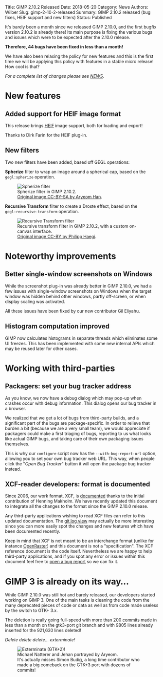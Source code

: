 Title: GIMP 2.10.2 Released
Date: 2018-05-20
Category: News
Authors: Wilber
Slug: gimp-2-10-2-released
Summary: GIMP 2.10.2 released (bug fixes, HEIF support and new filters)
Status: Published

It's barely been a month since we released GIMP 2.10.0, and the
first bugfix version 2.10.2 is already there!
Its main purpose is fixing the various bugs and issues
which were to be expected after the 2.10.0 release.

**Therefore, 44 bugs have been fixed in less than a month!**

We have also been relaxing the policy for new
features and this is the first time we will be applying this policy
with features in a stable micro release! How cool is that?

*For a complete list of changes please see [NEWS](https://git.gnome.org/browse/gimp/tree/NEWS).*


# New features

## Added support for HEIF image format

This release brings [HEIF][] image support, both for loading and export!

Thanks to Dirk Farin for the HEIF plug-in.

[HEIF]: https://en.wikipedia.org/wiki/High_Efficiency_Image_File_Format "High Efficiency Image File Format"


## New filters

Two new filters have been added, based off GEGL operations:

**Spherize** filter to wrap an image around a spherical cap, based on the
  `gegl:spherize` operation.

<figure>
<img src="{attach}gimp-2-10-2-spherize.png" alt="Spherize filter">
<figcaption>
Spherize filter in GIMP 2.10.2.
<br/>
<a href="http://film.zemarmot.net/">Original image CC-BY-SA by Aryeom Han</a>.
</figcaption>
</figure>

**Recursive Transform** filter to create a Droste effect, based on the
  `gegl:recursive-transform` operation.

<figure>
<img src="{attach}gimp-2-10-2-recursive-transform.png" alt="Recursive Transform filter">
<figcaption>
Recursive transform filter in GIMP 2.10.2, with a custom on-canvas interface.
<br/>
<a href="https://www.flickr.com/photos/philipphaegi/39057406754">Original image
CC-BY by Philipp Haegi</a>.
</figcaption>
</figure>


# Noteworthy improvements
## Better single-window screenshots on Windows

While the screenshot plug-in was already better in GIMP 2.10.0, we
had a few issues with single-window screenshots on Windows 
when the target window was hidden behind other windows, 
partly off-screen, or when display scaling was activated.

All these issues have been fixed by our new contributor Gil Eliyahu.


## Histogram computation improved

GIMP now calculates histograms in separate threads which eliminates some
UI freezes. This has been implemented with some new internal APIs which
may be reused later for other cases.


# Working with third-parties
## Packagers: set your bug tracker address

As you know, we now have a debug dialog which may pop-up when crashes
occur with debug information. This dialog opens our bug tracker in a
browser.

We realized that we get a lot of bugs from third-party builds, and a
significant part of the bugs are package-specific. In order to relieve
that burden a bit (because we are a very small team), we would
appreciate if packagers could make a first triaging of bugs, reporting
to us what looks like actual GIMP bugs, and taking care of their own
packaging issues themselves.

This is why our `configure` script now has the `--with-bug-report-url`
option, allowing you to set your own bug tracker web URL. This way, when
people click the "*Open Bug Tracker*" button it will open the
package bug tracker instead.


## XCF-reader developers: format is documented

Since 2006, our work format, XCF, is
[documented](https://git.gnome.org/browse/gimp/tree/devel-docs/xcf.txt)
thanks to the initial contribution of Henning Makholm. We have recently
updated this document to integrate all the changes to the format since
the GIMP 2.10.0 release.

Any third-party applications wishing to read XCF files can refer to 
this updated documentation. 
The [git log view](https://git.gnome.org/browse/gimp/log/devel-docs/xcf.txt) 
may actually be more interesting since you can more easily spot the changes
and new features which have been documented recently.

Keep in mind that XCF is not meant to be an interchange format
(unlike for instance [OpenRaster](https://www.openraster.org/)) and
this document is not a "specification". 
The XCF reference document is the code itself. 
Nevertheless we are happy to help third-party applications, 
and if you spot any error or issues within this document feel free to 
[open a bug report](https://bugzilla.gnome.org/enter_bug.cgi?product=GIMP) 
so we can fix it.


# GIMP 3 is already on its way…

While GIMP 2.10.0 was still hot and barely released, our developers started
working on GIMP 3. 
One of the main tasks is cleaning the code from the many deprecated pieces 
of code or data as well as from code made useless by the switch to GTK+ 3.x.

The deletion is really going full-speed with more than 
[200 commits](https://git.gnome.org/browse/gimp/log/?h=gtk3-port) made in
less than a month on the gtk3-port git branch and with 9805 lines already
inserted for the 921,630 lines deleted!

*Delete delete delete… exterminate!*

<figure>
<img src="{attach}gimp-2-10-2-exterminate-bugs.png" alt="Exterminate (GTK+2)!">
<figcaption>
Michael Natterer and Jehan portrayed by Aryeom.
<br/>
It's actually misses Simon Budig, a long time contributor who made a big
comeback on the GTK+3 port with dozens of commits!
</figcaption>
</figure>
